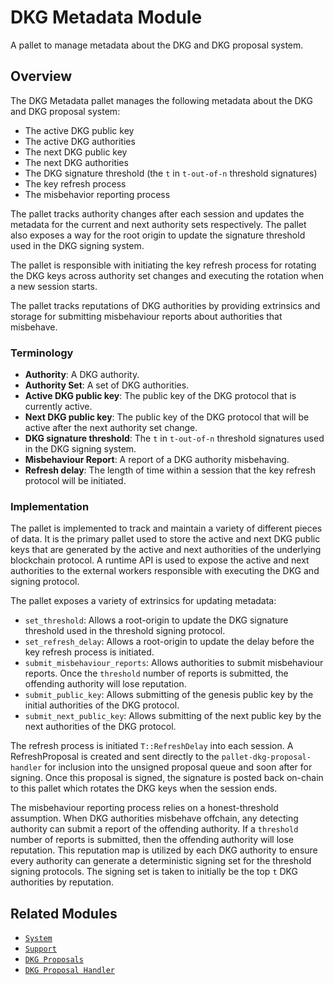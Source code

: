 # DKG Metadata Module

 A pallet to manage metadata about the DKG and DKG proposal system.

 ## Overview

 The DKG Metadata pallet manages the following metadata about the DKG and DKG proposal system:
 - The active DKG public key
 - The active DKG authorities
 - The next DKG public key
 - The next DKG authorities
 - The DKG signature threshold (the `t` in `t-out-of-n` threshold signatures)
 - The key refresh process
 - The misbehavior reporting process

 The pallet tracks authority changes after each session and updates the metadata for the
 current and next authority sets respectively. The pallet also exposes a way for the root origin
 to update the signature threshold used in the DKG signing system.

 The pallet is responsible with initiating the key refresh process for rotating the DKG keys
 across authority set changes and executing the rotation when a new session starts.

 The pallet tracks reputations of DKG authorities by providing extrinsics and storage for
 submitting misbehaviour reports about authorities that misbehave.

 ### Terminology

 - **Authority**: A DKG authority.
 - **Authority Set**: A set of DKG authorities.
 - **Active DKG public key**: The public key of the DKG protocol that is currently active.
 - **Next DKG public key**: The public key of the DKG protocol that will be active after the next
   authority set change.
 - **DKG signature threshold**: The `t` in `t-out-of-n` threshold signatures used in the DKG
   signing system.
 - **Misbehaviour Report**: A report of a DKG authority misbehaving.
 - **Refresh delay**: The length of time within a session that the key refresh protocol will be
   initiated.

 ### Implementation

 The pallet is implemented to track and maintain a variety of different pieces of data. It is the
 primary pallet used to store the active and next DKG public keys that are generated by the
 active and next authorities of the underlying blockchain protocol. A runtime API is used to
 expose the active and next authorities to the external workers responsible with executing the
 DKG and signing protocol.

 The pallet exposes a variety of extrinsics for updating metadata:
 - `set_threshold`: Allows a root-origin to update the DKG signature threshold used in the
   threshold signing protocol.
 - `set_refresh_delay`: Allows a root-origin to update the delay before the key refresh process
   is initiated.
 - `submit_misbehaviour_reports`: Allows authorities to submit misbehaviour reports. Once the
   `threshold` number of reports is submitted, the offending authority will lose reputation.
 - `submit_public_key`: Allows submitting of the genesis public key by the initial authorities of
   the DKG protocol.
 - `submit_next_public_key`: Allows submitting of the next public key by the next authorities of
   the DKG protocol.

 The refresh process is initiated `T::RefreshDelay` into each session. A RefreshProposal is
 created and sent directly to the `pallet-dkg-proposal-handler` for inclusion into the unsigned
 proposal queue and soon after for signing. Once this proposal is signed, the signature is posted
 back on-chain to this pallet which rotates the DKG keys when the session ends.

 The misbehaviour reporting process relies on a honest-threshold assumption. When DKG authorities
 misbehave offchain, any detecting authority can submit a report of the offending authority. If a
 `threshold` number of reports is submitted, then the offending authority will lose reputation.
 This reputation map is utilized by each DKG authority to ensure every authority can generate a
 deterministic signing set for the threshold signing protocols. The signing set is taken to
 initially be the top `t` DKG authorities by reputation.

 ## Related Modules

 * [`System`](https://github.com/paritytech/substrate/tree/master/frame/system)
 * [`Support`](https://github.com/paritytech/substrate/tree/master/frame/support)
 * [`DKG Proposals`](https://github.com/webb-tools/dkg-substrate/blob/664aebd10e6c1dc9e787a0465fd36b60e5e82c0d/pallets/dkg-proposals)
 * [`DKG Proposal Handler`](https://github.com/webb-tools/dkg-substrate/blob/664aebd10e6c1dc9e787a0465fd36b60e5e82c0d/pallets/dkg-proposal-handler)
